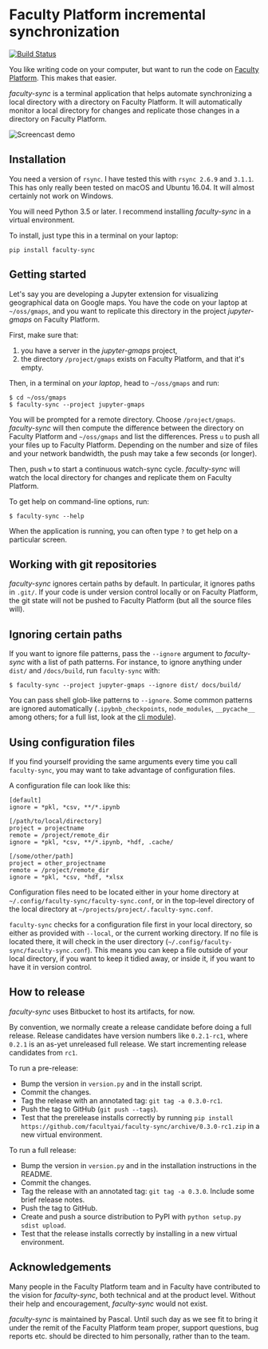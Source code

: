 Faculty Platform incremental synchronization
============================================

[![Build Status](https://travis-ci.org/facultyai/faculty-sync.svg?branch=master)](https://travis-ci.org/facultyai/faculty-sync)

You like writing code on your computer, but want to run the code on
[Faculty Platform](https://faculty.ai/products-services/platform/). This makes that easier.

*faculty-sync* is a terminal application that helps automate synchronizing a local
directory with a directory on Faculty Platform. It will automatically monitor a local
directory for changes and replicate those changes in a directory on Faculty Platform.

![Screencast demo](demo.gif)

Installation
------------

You need a version of `rsync`. I have tested this with `rsync 2.6.9` and
`3.1.1`. This has only really been tested on macOS and Ubuntu 16.04. It will
almost certainly not work on Windows.

You will need Python 3.5 or later. I recommend installing *faculty-sync* in a
virtual environment.

To install, just type this in a terminal on your laptop:

```
pip install faculty-sync
```

Getting started
---------------

Let's say you are developing a Jupyter extension for visualizing geographical
data on Google maps. You have the code on your laptop at `~/oss/gmaps`, and you
want to replicate this directory in the project *jupyter-gmaps* on Faculty Platform.

First, make sure that:

1. you have a server in the *jupyter-gmaps* project,
2. the directory `/project/gmaps` exists on Faculty Platform, and that it's empty.

Then, in a terminal on  *your laptop*, head to `~/oss/gmaps` and run:

```
$ cd ~/oss/gmaps
$ faculty-sync --project jupyter-gmaps
```

You will be prompted for a remote directory. Choose `/project/gmaps`. *faculty-sync*
will then compute the difference between the directory on Faculty Platform and
`~/oss/gmaps` and list the differences. Press `u` to push all your files up to
Faculty Platform. Depending on the number and size of files and your network
bandwidth, the push may take a few seconds (or longer).

Then, push `w` to start a continuous watch-sync cycle. *faculty-sync* will watch the
local directory for changes and replicate them on Faculty Platform.

To get help on command-line options, run:

```
$ faculty-sync --help
```

When the application is running, you can often type `?` to get help on a
particular screen.

Working with git repositories
-----------------------------

*faculty-sync* ignores certain paths by default. In particular, it ignores paths in
`.git/`. If your code is under version control locally or on Faculty Platform, the git
state will not be pushed to Faculty Platform (but all the source files will).

Ignoring certain paths
----------------------

If you want to ignore file patterns, pass the `--ignore` argument to *faculty-sync*
with a list of path patterns. For instance, to ignore anything under `dist/`
and `/docs/build`, run `faculty-sync` with:

```
$ faculty-sync --project jupyter-gmaps --ignore dist/ docs/build/
```

You can pass shell glob-like patterns to `--ignore`. Some common patterns are
ignored automatically (`.ipybnb_checkpoints`, `node_modules`, `__pycache__`
among others; for a full list, look at the [cli module](faculty_sync/cli.py)).

Using configuration files
-------------------------

If you find yourself providing the same arguments every time you call
`faculty-sync`, you may want to take advantage of configuration files.

A configuration file can look like this:

```
[default]
ignore = *pkl, *csv, **/*.ipynb

[/path/to/local/directory]
project = projectname
remote = /project/remote_dir
ignore = *pkl, *csv, **/*.ipynb, *hdf, .cache/

[/some/other/path]
project = other_projectname
remote = /project/remote_dir
ignore = *pkl, *csv, *hdf, *xlsx
```

Configuration files need to be located either in your home directory at
`~/.config/faculty-sync/faculty-sync.conf`, or in the top-level directory of the
local directory at `~/projects/project/.faculty-sync.conf`.

`faculty-sync` checks for a configuration file first in your local directory, so
either as provided with `--local`, or the current working directory. If no file
is located there, it will check in the user directory (`~/.config/faculty-sync/faculty-sync.conf`).
This means you can keep a file outside of your local directory, if you want to
keep it tidied away, or inside it, if you want to have it in version control.

How to release
--------------

*faculty-sync* uses Bitbucket to host its artifacts, for now.

By convention, we normally create a release candidate before doing a full release. Release candidates have version numbers like `0.2.1-rc1`, where `0.2.1` is an as-yet unreleased full release. We start incrementing release candidates from `rc1`.

To run a pre-release:

 - Bump the version in `version.py` and in the install script.
 - Commit the changes.
 - Tag the release with an annotated tag: `git tag -a 0.3.0-rc1`.
 - Push the tag to GitHub (`git push --tags`).
 - Test that the prerelease installs correctly by running `pip install https://github.com/facultyai/faculty-sync/archive/0.3.0-rc1.zip` in a new virtual environment.

To run a full release:

 - Bump the version in `version.py` and in the installation instructions in the README.
 - Commit the changes.
 - Tag the release with an annotated tag: `git tag -a 0.3.0`. Include some brief release notes.
 - Push the tag to GitHub.
 - Create and push a source distribution to PyPI with `python setup.py sdist upload`.
 - Test that the release installs correctly by installing in a new virtual environment.

Acknowledgements
----------------

Many people in the Faculty Platform team and in Faculty have contributed to
the vision for *faculty-sync*, both technical and at the product level. Without
their help and encouragement, *faculty-sync* would not exist.

*faculty-sync* is maintained by Pascal. Until such day as we see fit to bring
it under the remit of the Faculty Platform team proper, support questions, bug reports
etc. should be directed to him personally, rather than to the team.
